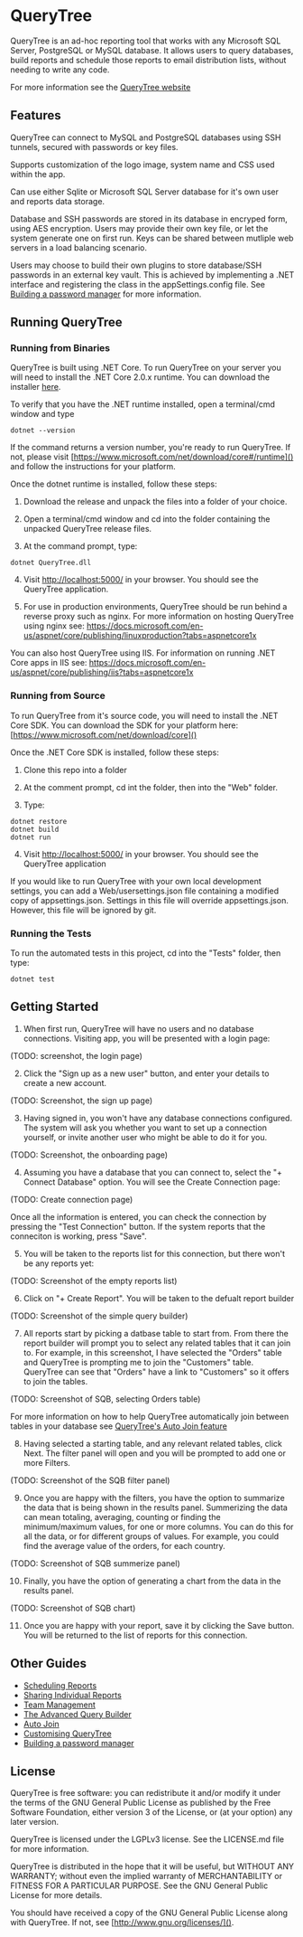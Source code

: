 # QueryTree

QueryTree is an ad-hoc reporting tool that works with any Microsoft 
SQL Server, PostgreSQL or MySQL database. It allows users to query 
databases, build reports and schedule those reports to email distribution
lists, without needing to write any code.

For more information see the [QueryTree website](http://querytreeapp.com)

## Features

QueryTree can connect to MySQL and PostgreSQL databases using SSH tunnels, 
secured with passwords or key files.

Supports customization of the logo image, system name and CSS used
within the app.

Can use either Sqlite or Microsoft SQL Server database for it's own user
and reports data storage. 

Database and SSH passwords are stored in its database in encryped form, 
using AES encryption. Users may provide their own key file, or let the
system generate one on first run. Keys can be shared between mutliple
web servers in a load balancing scenario.

Users may choose to build their own plugins to store database/SSH 
passwords in an external key vault. This is achieved by implementing 
a .NET interface and registering the class in the appSettings.config 
file. See [Building a password manager](#)
for more information.

## Running QueryTree

### Running from Binaries

QueryTree is built using .NET Core. To run QueryTree on your server
you will need to install the .NET Core 2.0.x runtime. You can download
the installer [here](https://www.microsoft.com/net/download/core#/runtime).

To verify that you have the .NET runtime installed, open a terminal/cmd
window and type

```
dotnet --version
```

If the command returns a version number, you're ready to run QueryTree.
If not, please visit [https://www.microsoft.com/net/download/core#/runtime]()
and follow the instructions for your platform.

Once the dotnet runtime is installed, follow these steps:

1. Download the release and unpack the files into a folder of your choice.

2. Open a terminal/cmd window and cd into the folder containing the unpacked QueryTree release files.

3. At the command prompt, type:

```
dotnet QueryTree.dll
```

4. Visit [http://localhost:5000/]() in your browser. You should see the QueryTree application.

5. For use in production environments, QueryTree should be run behind a reverse proxy such as nginx. For more information on hosting QueryTree using nginx see: https://docs.microsoft.com/en-us/aspnet/core/publishing/linuxproduction?tabs=aspnetcore1x

You can also host QueryTree using IIS. For information on running .NET Core apps
in IIS see: https://docs.microsoft.com/en-us/aspnet/core/publishing/iis?tabs=aspnetcore1x

### Running from Source

To run QueryTree from it's source code, you will need to install the .NET Core SDK. You can download
the SDK for your platform here: [https://www.microsoft.com/net/download/core]()

Once the .NET Core SDK is installed, follow these steps:

1. Clone this repo into a folder

2. At the comment prompt, cd int the folder, then into the "Web" folder.

3. Type:
 
```
dotnet restore
dotnet build
dotnet run
```
 
4. Visit [http://localhost:5000/]() in your browser. You should see the QueryTree application

If you would like to run QueryTree with your own local development settings, you can add a Web/usersettings.json file containing a modified copy of appsettings.json. Settings in this file will override appsettings.json. However, this file will be ignored by git.

### Running the Tests

To run the automated tests in this project, cd into the "Tests" folder, then type:

```
dotnet test
```

## Getting Started

1. When first run, QueryTree will have no users and no database connections. Visiting
app, you will be presented with a login page:

(TODO: screenshot, the login page)

2. Click the "Sign up as a new user" button, and enter your details to create a new account.

(TODO: Screenshot, the sign up page)

3. Having signed in, you won't have any database connections configured. The system
will ask you whether you want to set up a connection yourself, or invite another user
who might be able to do it for you.

(TODO: Screenshot, the onboarding page)

4. Assuming you have a database that you can connect to, select the "+ Connect Database" 
option. You will see the Create Connection page:

(TODO: Create connection page)

Once all the information is entered, you can check the connection by pressing the
"Test Connection" button. If the system reports that the conneciton is working,
press "Save".

5. You will be taken to the reports list for this connection, but there won't be
any reports yet:

(TODO: Screenshot of the empty reports list)

6. Click on "+ Create Report". You will be taken to the defualt report builder

(TODO: Screenshot of the simple query builder)

7. All reports start by picking a datbase table to start from. From there
the report builder will prompt you to select any related tables that it can
join to. For example, in this screenshot, I have selected the "Orders" table
and QueryTree is prompting me to join the "Customers" table. QueryTree can see
that "Orders" have a link to "Customers" so it offers to join the tables.

(TODO: Screenshot of SQB, selecting Orders table)

For more information on how to help QueryTree automatically join between tables
in your database see [QueryTree's Auto Join feature](#)

8. Having selected a starting table, and any relevant related tables, click Next.
The filter panel will open and you will be prompted to add one or more Filters.

(TODO: Screenshot of the SQB filter panel)

9. Once you are happy with the filters, you have the option to summarize the data
that is being shown in the results panel. Summerizing the data can mean totaling, 
averaging, counting or finding the minimum/maximum values, for one or more columns.
You can do this for all the data, or for different groups of values. For example, 
you could find the average value of the orders, for each country.

(TODO: Screenshot of SQB summerize panel)

10. Finally, you have the option of generating a chart from the data in the results
panel.

(TODO: Screenshot of SQB chart)

11. Once you are happy with your report, save it by clicking the Save button. You
will be returned to the list of reports for this connection.

## Other Guides

 * [Scheduling Reports](#)
 * [Sharing Individual Reports](#)
 * [Team Management](#)
 * [The Advanced Query Builder](#)
 * [Auto Join](#)
 * [Customising QueryTree](#)
 * [Building a password manager](#)

## License

QueryTree is free software: you can redistribute it and/or modify
it under the terms of the GNU General Public License as published by
the Free Software Foundation, either version 3 of the License, or
(at your option) any later version.

QueryTree is licensed under the LGPLv3 license. See the LICENSE.md 
file for more information.

QueryTree is distributed in the hope that it will be useful,
but WITHOUT ANY WARRANTY; without even the implied warranty of
MERCHANTABILITY or FITNESS FOR A PARTICULAR PURPOSE.  See the
GNU General Public License for more details.

You should have received a copy of the GNU General Public License
along with QueryTree.  If not, see [http://www.gnu.org/licenses/]().
